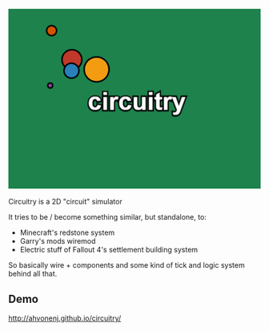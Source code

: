 ![](https://github.com/ahvonenj/circuitry/blob/master/circ.png?raw=true)

Circuitry is a 2D "circuit" simulator

It tries to be / become something similar, but standalone, to:

- Minecraft's redstone system
- Garry's mods wiremod
- Electric stuff of Fallout 4's settlement building system

So basically wire + components and some kind of tick and logic system behind all that.

## Demo

http://ahvonenj.github.io/circuitry/
